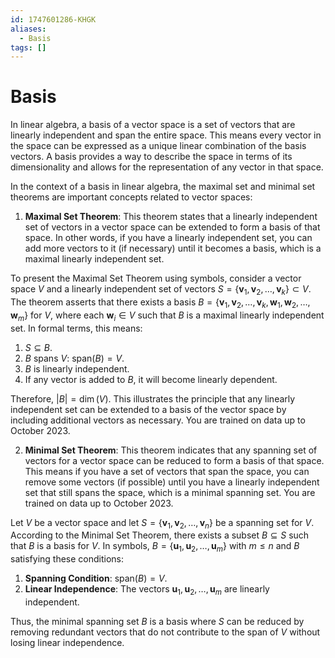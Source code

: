 ```yaml
---
id: 1747601286-KHGK
aliases:
  - Basis
tags: []
---
```

# Basis

In linear algebra, a basis of a vector space is a set of vectors that are linearly independent and span the entire space. This means every vector in the space can be expressed as a unique linear combination of the basis vectors. A basis provides a way to describe the space in terms of its dimensionality and allows for the representation of any vector in that space.

In the context of a basis in linear algebra, the maximal set and minimal set theorems are important concepts related to vector spaces:

1. **Maximal Set Theorem**: This theorem states that a linearly independent set of vectors in a vector space can be extended to form a basis of that space. In other words, if you have a linearly independent set, you can add more vectors to it (if necessary) until it becomes a basis, which is a maximal linearly independent set.

To present the Maximal Set Theorem using symbols, consider a vector space $V$ and a linearly independent set of vectors $S = \{ \mathbf{v}_1, \mathbf{v}_2, \ldots, \mathbf{v}_k \} \subset V$. The theorem asserts that there exists a basis $B = \{ \mathbf{v}_1, \mathbf{v}_2, \ldots, \mathbf{v}_k, \mathbf{w}_1, \mathbf{w}_2, \ldots, \mathbf{w}_m \}$ for $V$, where each $\mathbf{w}_i \in V$ such that $B$ is a maximal linearly independent set. In formal terms, this means:

1. $S \subseteq B$.
2. $B$ spans $V$: $\text{span}(B) = V$.
3. $B$ is linearly independent.
4. If any vector is added to $B$, it will become linearly dependent.

Therefore, $|B| = \dim(V)$. This illustrates the principle that any linearly independent set can be extended to a basis of the vector space by including additional vectors as necessary.
You are trained on data up to October 2023.

2. **Minimal Set Theorem**: This theorem indicates that any spanning set of vectors for a vector space can be reduced to form a basis of that space. This means if you have a set of vectors that span the space, you can remove some vectors (if possible) until you have a linearly independent set that still spans the space, which is a minimal spanning set.
You are trained on data up to October 2023.

Let $V$ be a vector space and let $S = \{ \mathbf{v}_1, \mathbf{v}_2, \ldots, \mathbf{v}_n \}$ be a spanning set for $V$. According to the Minimal Set Theorem, there exists a subset $B \subseteq S$ such that $B$ is a basis for $V$. In symbols, $B = \{ \mathbf{u}_1, \mathbf{u}_2, \ldots, \mathbf{u}_m \}$ with $m \leq n$ and $B$ satisfying these conditions:

1. **Spanning Condition**: $\text{span}(B) = V$.
2. **Linear Independence**: The vectors $\mathbf{u}_1, \mathbf{u}_2, \ldots, \mathbf{u}_m$ are linearly independent.

Thus, the minimal spanning set $B$ is a basis where $S$ can be reduced by removing redundant vectors that do not contribute to the span of $V$ without losing linear independence.
